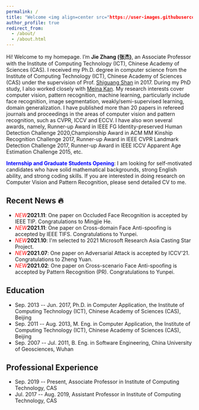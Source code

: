 ```yaml
---
permalink: /
title: "Welcome <img align=center src="https://user-images.githubusercontent.com/26017543/213809353-c908d93c-3dff-4694-9d13-e0e5cbdb879c.png" alt="Waving Hand" width="36" height="36" />"
author_profile: true
redirect_from: 
  - /about/
  - /about.html
---
```


Hi! Welcome to my homepage. I’m **Jie Zhang (张杰)**, an Associate Professor with the Institute of Computing Technology (ICT), Chinese Academy of Sciences (CAS). I received my Ph.D. degree in computer science from the Institute of Computing Technology (ICT), Chinese Academy of Sciences (CAS) under the supervision of Prof. [Shiguang Shan](https://vipl.ict.ac.cn/people/~sgshan) in 2017. During my PhD study, I also worked closely with [Meina Kan](http://vipl.ict.ac.cn/people/~mnkan). My research interests cover computer vision, pattern recognition, machine learning, particularly include face recognition, image segmentation, weakly/semi-supervised learning, domain generalization. I have published more than 20 papers in refereed journals and proceedings in the areas of computer vision and pattern recognition, such as CVPR, ICCV and ECCV. I have also won several awards, namely, Runner-up Award in IEEE FG Identity-preserved Human Detection Challenge 2020,Championship Award in ACM MM Kinship Recognition Challenge 2017, Runner-up Award in IEEE CVPR Landmark Detection Challenge 2017, Runner-up Award in IEEE ICCV Apparent Age Estimation Challenge 2015, etc. 


**<font color="blue">Internship and Graduate Students Opening</font>**: I am looking for self-motivated candidates who have solid mathematical backgrounds, strong English ability, and strong coding skills. If you are interested in doing research on Computer Vision and Pattern Recognition, please send detailed CV to me.

## Recent News 🔥
- <font color="red">*NEW*</font>**2021.11**: One paper on Occluded Face Recognition is accepted by IEEE TIP. Congratulations to Mingjie He.
- <font color="red">*NEW*</font>**2021.11**: One paper on Cross-domain Face Anti-spoofing is accepted by IEEE TIFS. Congratulations to Yunpei.
- <font color="red">*NEW*</font>**2021.10**: I'm selected to 2021 Microsoft Research Asia Casting Star Project.
- <font color="red">*NEW*</font>**2021.07**: One paper on Adversarial Attack is accepted by ICCV'21. Congratulations to Zheng Yuan.
- <font color="red">*NEW*</font>**2021.02**: One paper on Cross-scenario Face Anti-spoofing is accepted by Pattern Recognition (PR). Congratulations to Yunpei.


## Education
- Sep. 2013 -- Jun. 2017, Ph.D. in Computer Application, the Institute of Computing Technology (ICT), Chinese Academy of Sciences (CAS), Beijing
- Sep. 2011 -- Aug. 2013, M. Eng. in Computer Application, the Institute of Computing Technology (ICT), Chinese Academy of Sciences (CAS), Beijing
- Sep. 2007 -- Jul. 2011, B. Eng. in Software Engineering, China University of Geosciences, Wuhan

## Professional Experience
- Sep. 2019 -- Present, Associate Professor in Institute of Computing Technology, CAS
- Jul. 2017 -- Aug. 2019, Assistant Professor in Institute of Computing Technology, CAS
